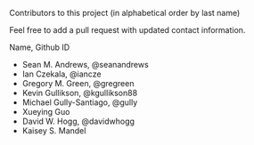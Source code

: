 Contributors to this project (in alphabetical order by last name)

Feel free to add a pull request with updated contact information.

Name, Github ID

* Sean M. Andrews, @seanandrews
* Ian Czekala, @iancze
* Gregory M. Green, @gregreen
* Kevin Gullikson, @kgullikson88
* Michael Gully-Santiago, @gully
* Xueying Guo
* David W. Hogg, @davidwhogg
* Kaisey S. Mandel
